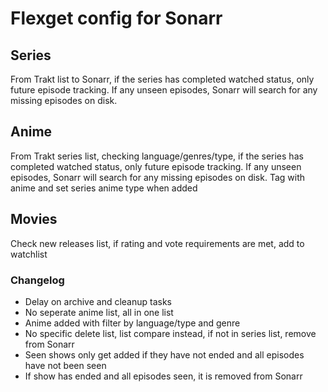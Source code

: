 # Flexget config for Sonarr

## Series
From Trakt list to Sonarr, if the series has completed watched status, only future episode tracking. 
If any unseen episodes, Sonarr will search for any missing episodes on disk.

## Anime
From Trakt series list, checking language/genres/type, if the series has completed watched status, only future episode tracking.
If any unseen episodes, Sonarr will search for any missing episodes on disk.
Tag with anime and set series anime type when added

## Movies
Check new releases list, if rating and vote requirements are met, add to watchlist

### Changelog

* Delay on archive and cleanup tasks
* No seperate anime list, all in one list
* Anime added with filter by language/type and genre
* No specific delete list, list compare instead, if not in series list, remove from Sonarr
* Seen shows only get added if they have not ended and all episodes have not been seen
* If show has ended and all episodes seen, it is removed from Sonarr


